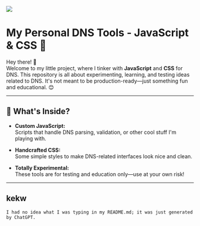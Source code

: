 [![](https://data.jsdelivr.com/v1/package/gh/lhmchyd/cdn/badge)](https://www.jsdelivr.com/package/gh/lhmchyd/cdn)

# My Personal DNS Tools - JavaScript & CSS 🎨

Hey there! 👋  
Welcome to my little project, where I tinker with **JavaScript** and **CSS** for DNS. This repository is all about experimenting, learning, and testing ideas related to DNS. It's not meant to be production-ready—just something fun and educational. 😊

---

## 🌟 What's Inside?

- **Custom JavaScript:**  
  Scripts that handle DNS parsing, validation, or other cool stuff I'm playing with.  

- **Handcrafted CSS:**  
  Some simple styles to make DNS-related interfaces look nice and clean.  

- **Totally Experimental:**  
  These tools are for testing and education only—use at your own risk!

---

  ## kekw
`I had no idea what I was typing in my README.md; it was just generated by ChatGPT.`
